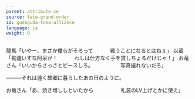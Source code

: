 ```yaml
---
parent: attribute.ce
source: fate-grand-order
id: gudaguda-tosa-alliance
language: ja
weight: 0
---
```


龍馬「いやー、まさか僕らがそろって
　　　戦うことになるとはねぇ」
以蔵「勘違いすな阿呆が！
　　　わしは仕方なく手を貸しちょるだけじゃ！」
お竜さん「いいからさっさとピースしろ。
　　　　　写真撮れないだろ」

―――それは遠く故郷に暮らしたあの日のように。

お竜さん「あ、焼き増ししといたから
　　　　　礼装のLV上げとかに使え」
